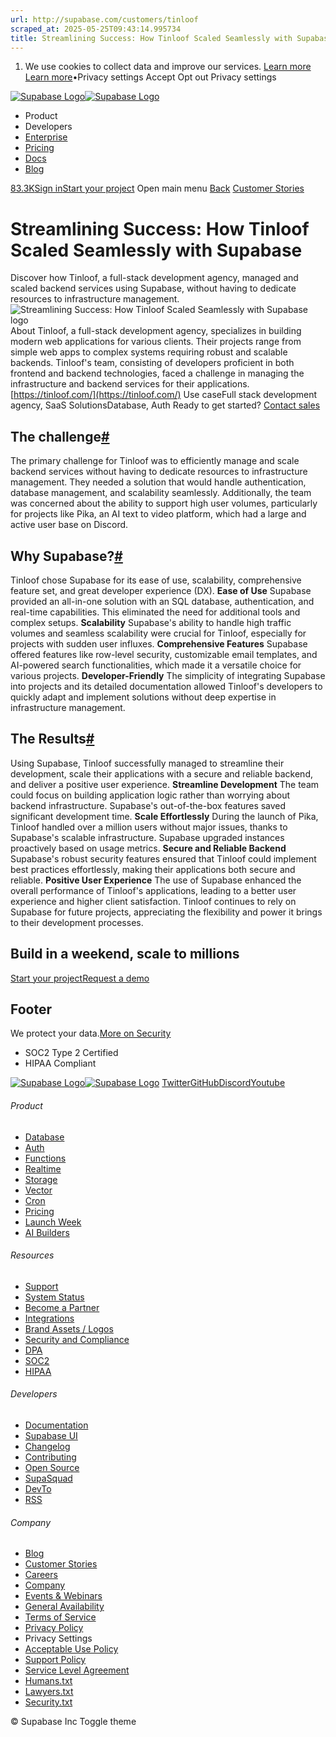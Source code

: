 ```yaml
---
url: http://supabase.com/customers/tinloof
scraped_at: 2025-05-25T09:43:14.995734
title: Streamlining Success: How Tinloof Scaled Seamlessly with Supabase
---
```


  1. We use cookies to collect data and improve our services. [Learn more](https://supabase.com/privacy#8-cookies-and-similar-technologies-used-on-our-european-services)
[Learn more](https://supabase.com/privacy#8-cookies-and-similar-technologies-used-on-our-european-services)•Privacy settings
Accept Opt out Privacy settings


[![Supabase Logo](https://supabase.com/_next/image?url=https%3A%2F%2Ffrontend-assets.supabase.com%2Fwww%2Fd218d9190b87%2F_next%2Fstatic%2Fmedia%2Fsupabase-logo-wordmark--light.daaeffd3.png&w=256&q=75&dpl=dpl_9xPTPeSUKoDuygMmT5sPj6DB4mgG)![Supabase Logo](https://supabase.com/_next/image?url=https%3A%2F%2Ffrontend-assets.supabase.com%2Fwww%2Fd218d9190b87%2F_next%2Fstatic%2Fmedia%2Fsupabase-logo-wordmark--dark.b36ebb5f.png&w=256&q=75&dpl=dpl_9xPTPeSUKoDuygMmT5sPj6DB4mgG)](https://supabase.com/)
  * Product 
  * Developers 
  * [Enterprise](https://supabase.com/enterprise)
  * [Pricing](https://supabase.com/pricing)
  * [Docs](https://supabase.com/docs)
  * [Blog](https://supabase.com/blog)


[83.3K](https://github.com/supabase/supabase)[Sign in](https://supabase.com/dashboard)[Start your project](https://supabase.com/dashboard)
Open main menu
[Back](https://supabase.com/customers)
[Customer Stories](https://supabase.com/customers)
# Streamlining Success: How Tinloof Scaled Seamlessly with Supabase
Discover how Tinloof, a full-stack development agency, managed and scaled backend services using Supabase, without having to dedicate resources to infrastructure management.
![Streamlining Success: How Tinloof Scaled Seamlessly with Supabase logo](https://supabase.com/_next/image?url=%2Fimages%2Fcustomers%2Flogos%2Ftinloof.png&w=3840&q=75&dpl=dpl_9xPTPeSUKoDuygMmT5sPj6DB4mgG)
About
Tinloof, a full-stack development agency, specializes in building modern web applications for various clients. Their projects range from simple web apps to complex systems requiring robust and scalable backends. Tinloof's team, consisting of developers proficient in both frontend and backend technologies, faced a challenge in managing the infrastructure and backend services for their applications.
[https://tinloof.com/](https://tinloof.com/)
Use caseFull stack development agency, SaaS
SolutionsDatabase, Auth
Ready to get started?
[Contact sales](https://supabase.com/contact/enterprise)
## The challenge[#](https://supabase.com/customers/tinloof#the-challenge)
The primary challenge for Tinloof was to efficiently manage and scale backend services without having to dedicate resources to infrastructure management. They needed a solution that would handle authentication, database management, and scalability seamlessly. Additionally, the team was concerned about the ability to support high user volumes, particularly for projects like Pika, an AI text to video platform, which had a large and active user base on Discord.
## Why Supabase?[#](https://supabase.com/customers/tinloof#why-supabase)
Tinloof chose Supabase for its ease of use, scalability, comprehensive feature set, and great developer experience (DX).
**Ease of Use** Supabase provided an all-in-one solution with an SQL database, authentication, and real-time capabilities. This eliminated the need for additional tools and complex setups.
**Scalability** Supabase's ability to handle high traffic volumes and seamless scalability were crucial for Tinloof, especially for projects with sudden user influxes.
**Comprehensive Features** Supabase offered features like row-level security, customizable email templates, and AI-powered search functionalities, which made it a versatile choice for various projects.
**Developer-Friendly** The simplicity of integrating Supabase into projects and its detailed documentation allowed Tinloof's developers to quickly adapt and implement solutions without deep expertise in infrastructure management.
## The Results[#](https://supabase.com/customers/tinloof#the-results)
Using Supabase, Tinloof successfully managed to streamline their development, scale their applications with a secure and reliable backend, and deliver a positive user experience.
**Streamline Development** The team could focus on building application logic rather than worrying about backend infrastructure. Supabase's out-of-the-box features saved significant development time.
**Scale Effortlessly** During the launch of Pika, Tinloof handled over a million users without major issues, thanks to Supabase's scalable infrastructure. Supabase upgraded instances proactively based on usage metrics.
**Secure and Reliable Backend** Supabase's robust security features ensured that Tinloof could implement best practices effortlessly, making their applications both secure and reliable.
**Positive User Experience** The use of Supabase enhanced the overall performance of Tinloof's applications, leading to a better user experience and higher client satisfaction.
Tinloof continues to rely on Supabase for future projects, appreciating the flexibility and power it brings to their development processes.
## Build in a weekend, scale to millions
[Start your project](https://supabase.com/dashboard)[Request a demo](https://supabase.com/contact/sales)
## Footer
We protect your data.[More on Security](https://supabase.com/security)
  * SOC2 Type 2 Certified
  * HIPAA Compliant


[![Supabase Logo](https://supabase.com/_next/image?url=https%3A%2F%2Ffrontend-assets.supabase.com%2Fwww%2Fd218d9190b87%2F_next%2Fstatic%2Fmedia%2Fsupabase-logo-wordmark--light.daaeffd3.png&w=384&q=75&dpl=dpl_9xPTPeSUKoDuygMmT5sPj6DB4mgG)![Supabase Logo](https://supabase.com/_next/image?url=https%3A%2F%2Ffrontend-assets.supabase.com%2Fwww%2Fd218d9190b87%2F_next%2Fstatic%2Fmedia%2Fsupabase-logo-wordmark--dark.b36ebb5f.png&w=384&q=75&dpl=dpl_9xPTPeSUKoDuygMmT5sPj6DB4mgG)](https://supabase.com/)
[Twitter](https://twitter.com/supabase)[GitHub](https://github.com/supabase)[Discord](https://discord.supabase.com/)[Youtube](https://youtube.com/c/supabase)
###### Product
  * [Database](https://supabase.com/database)
  * [Auth](https://supabase.com/auth)
  * [Functions](https://supabase.com/edge-functions)
  * [Realtime](https://supabase.com/realtime)
  * [Storage](https://supabase.com/storage)
  * [Vector](https://supabase.com/modules/vector)
  * [Cron](https://supabase.com/modules/cron)
  * [Pricing](https://supabase.com/pricing)
  * [Launch Week](https://supabase.com/launch-week)
  * [AI Builders](https://supabase.com/solutions/ai-builders)


###### Resources
  * [Support](https://supabase.com/support)
  * [System Status](https://status.supabase.com/)
  * [Become a Partner](https://supabase.com/partners)
  * [Integrations](https://supabase.com/partners/integrations)
  * [Brand Assets / Logos](https://supabase.com/brand-assets)
  * [Security and Compliance](https://supabase.com/security)
  * [DPA](https://supabase.com/legal/dpa)
  * [SOC2](https://supabase.com/security)
  * [HIPAA](https://forms.supabase.com/hipaa2)


###### Developers
  * [Documentation](https://supabase.com/docs)
  * [Supabase UI](https://supabase.com/ui)
  * [Changelog](https://supabase.com/changelog)
  * [Contributing](https://github.com/supabase/supabase/blob/master/CONTRIBUTING.md)
  * [Open Source](https://supabase.com/open-source)
  * [SupaSquad](https://supabase.com/supasquad)
  * [DevTo](https://dev.to/supabase)
  * [RSS](https://supabase.com/rss.xml)


###### Company
  * [Blog](https://supabase.com/blog)
  * [Customer Stories](https://supabase.com/customers)
  * [Careers](https://supabase.com/careers)
  * [Company](https://supabase.com/company)
  * [Events & Webinars](https://supabase.com/events)
  * [General Availability](https://supabase.com/ga)
  * [Terms of Service](https://supabase.com/terms)
  * [Privacy Policy](https://supabase.com/privacy)
  * Privacy Settings
  * [Acceptable Use Policy](https://supabase.com/aup)
  * [Support Policy](https://supabase.com/support-policy)
  * [Service Level Agreement](https://supabase.com/sla)
  * [Humans.txt](https://supabase.com/humans.txt)
  * [Lawyers.txt](https://supabase.com/lawyers.txt)
  * [Security.txt](https://supabase.com/.well-known/security.txt)


© Supabase Inc
Toggle theme

